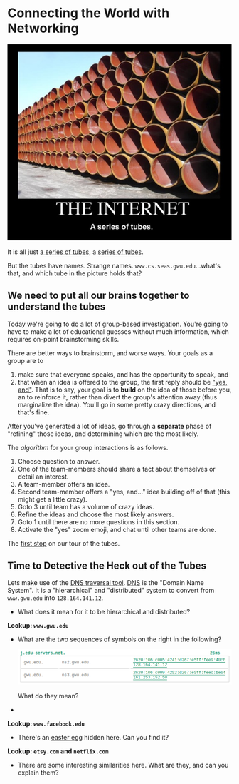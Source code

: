# Connecting the World with Networking

![The Internet is Tubes. Lots of Tubes.](internettubes.jpg)

It is all just [a series of tubes](https://en.wikipedia.org/wiki/Series_of_tubes), a [series of tubes](https://www.youtube.com/watch?v=_cZC67wXUTs).

But the tubes have names.
Strange names.
`www.cs.seas.gwu.edu`...what's that, and which tube in the picture holds that?

## We need to put all our brains together to understand the tubes

Today we're going to do a lot of group-based investigation.
You're going to have to make a lot of educational guesses without much information, which requires on-point brainstorming skills.

There are better ways to brainstorm, and worse ways.
Your goals as a group are to

1. make sure that everyone speaks, and has the opportunity to speak, and
2. that when an idea is offered to the group, the first reply should be ["yes, and"](https://en.wikipedia.org/wiki/Yes,_and...).
	That is to say, your goal is to **build** on the idea of those before you, an to reinforce it, rather than divert the group's attention away (thus marginalize the idea).
	You'll go in some pretty crazy directions, and that's fine.

After you've generated a lot of ideas, go through a **separate** phase of "refining" those ideas, and determining which are the most likely.

The *algorithm* for your group interactions is as follows.

1. Choose question to answer.
2. One of the team-members should share a fact about themselves or detail an interest.
3. A team-member offers an idea.
4. Second team-member offers a "yes, and..." idea building off of that (this might get a little crazy).
5. Goto 3 until team has a volume of crazy ideas.
6. Refine the ideas and choose the most likely answers.
7. Goto 1 until there are no more questions in this section.
8. Activate the "yes" zoom emoji, and chat until other teams are done.

The [first stop](./t.md) on our tour of the tubes.



## Time to Detective the Heck out of the Tubes

Lets make use of the [DNS traversal tool](https://www.ultratools.com/tools/dnsTraversalResult).
[DNS](https://en.wikipedia.org/wiki/Domain_Name_System) is the "Domain Name System".
It is a "hierarchical" and "distributed" system to convert from `www.gwu.edu` into `128.164.141.12`.

- What does it mean for it to be hierarchical and distributed?

**Lookup: `www.gwu.edu`**

- What are the two sequences of symbols on the right in the following?

    ![What are those symbols?](gwu_dns.png)

	What do they mean?
-

**Lookup: `www.facebook.edu`**

- There's an [easter egg](https://en.wikipedia.org/wiki/Easter_egg_(media)) hidden here.
	Can you find it?

**Lookup: `etsy.com` and `netflix.com`**

- There are some interesting similarities here.
	What are they, and can you explain them?
